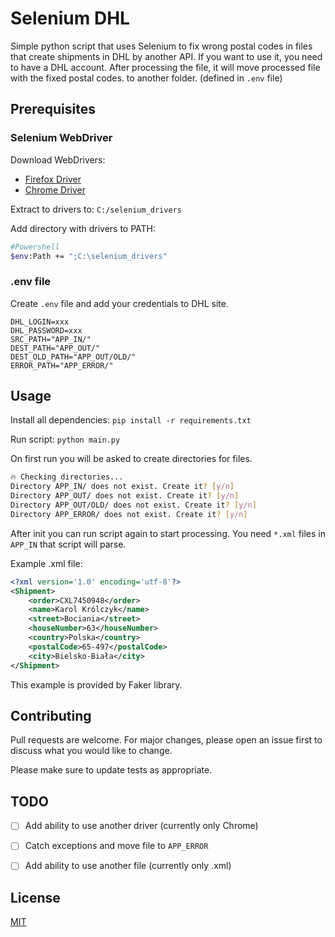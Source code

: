 # Selenium DHL

Simple python script that uses Selenium to fix wrong postal codes in files that create shipments in DHL by another API.
If you want to use it, you need to have a DHL account.
After processing the file, it will move processed file with the fixed postal codes. to another folder. (defined in `.env` file)

## Prerequisites

### Selenium WebDriver

Download WebDrivers:
* [Firefox Driver](https://github.com/mozilla/geckodriver/releases)
* [Chrome Driver](https://chromedriver.chromium.org/downloads)

Extract to drivers to: `C:/selenium_drivers`


Add directory with drivers to PATH:

```bash
#Powershell
$env:Path += ";C:\selenium_drivers"
```
### .env file
Create `.env` file and add your credentials to DHL site.
```env
DHL_LOGIN=xxx
DHL_PASSWORD=xxx
SRC_PATH="APP_IN/"
DEST_PATH="APP_OUT/"
DEST_OLD_PATH="APP_OUT/OLD/"
ERROR_PATH="APP_ERROR/"
````


## Usage
Install all dependencies: `pip install -r requirements.txt`

Run script: `python main.py`

On first run you will be asked to create directories for files.
```bash
🔥 Checking directories...
Directory APP_IN/ does not exist. Create it? [y/n]
Directory APP_OUT/ does not exist. Create it? [y/n]
Directory APP_OUT/OLD/ does not exist. Create it? [y/n]
Directory APP_ERROR/ does not exist. Create it? [y/n]
```

After init you can run script again to start processing.
You need `*.xml` files in `APP_IN` that script will parse.

Example .xml file:

```xml
<?xml version='1.0' encoding='utf-8'?>
<Shipment>
	<order>CXL7450948</order>
	<name>Karol Królczyk</name>
	<street>Bociania</street>
	<houseNumber>63</houseNumber>
	<country>Polska</country>
	<postalCode>65-497</postalCode>
	<city>Bielsko-Biała</city>
</Shipment>
```
This example is provided by Faker library.



## Contributing
Pull requests are welcome. For major changes, please open an issue first to discuss what you would like to change.

Please make sure to update tests as appropriate.

## TODO

* [ ] Add ability to use another driver (currently only Chrome)
* [ ] Catch exceptions and move file to `APP_ERROR`
* [ ] Add ability to use another file (currently only .xml)


## License
[MIT](https://choosealicense.com/licenses/mit/)
